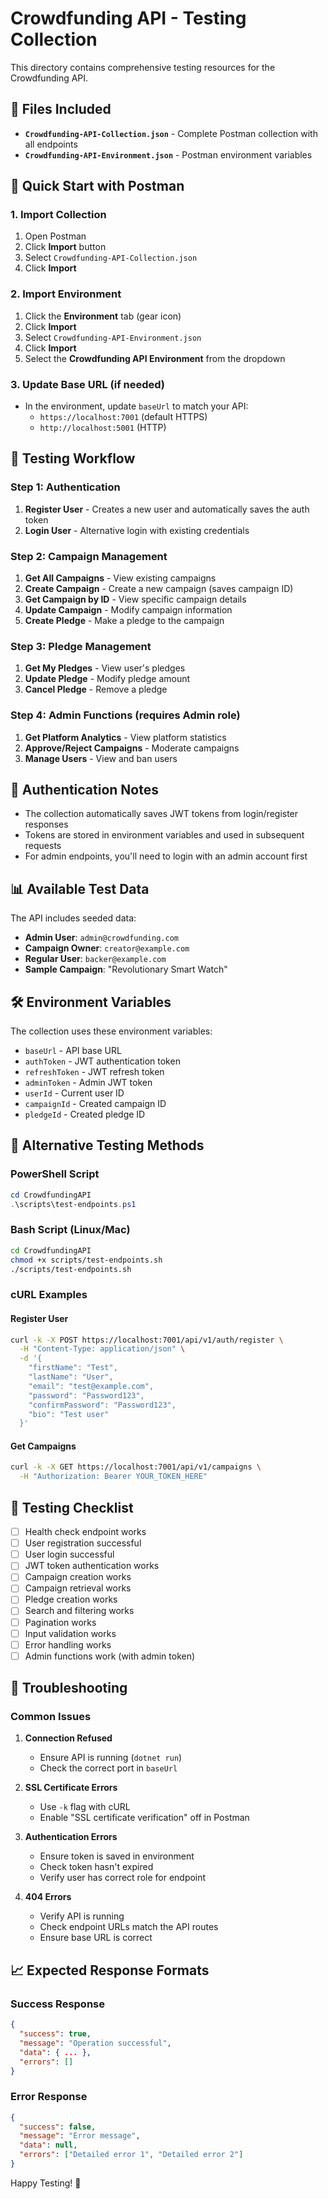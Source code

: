 # Crowdfunding API - Testing Collection

This directory contains comprehensive testing resources for the Crowdfunding API.

## 📁 Files Included

- **`Crowdfunding-API-Collection.json`** - Complete Postman collection with all endpoints
- **`Crowdfunding-API-Environment.json`** - Postman environment variables

## 🚀 Quick Start with Postman

### 1. Import Collection

1. Open Postman
2. Click **Import** button
3. Select `Crowdfunding-API-Collection.json`
4. Click **Import**

### 2. Import Environment

1. Click the **Environment** tab (gear icon)
2. Click **Import**
3. Select `Crowdfunding-API-Environment.json`
4. Click **Import**
5. Select the **Crowdfunding API Environment** from the dropdown

### 3. Update Base URL (if needed)

- In the environment, update `baseUrl` to match your API:
  - `https://localhost:7001` (default HTTPS)
  - `http://localhost:5001` (HTTP)

## 🧪 Testing Workflow

### Step 1: Authentication

1. **Register User** - Creates a new user and automatically saves the auth token
2. **Login User** - Alternative login with existing credentials

### Step 2: Campaign Management

1. **Get All Campaigns** - View existing campaigns
2. **Create Campaign** - Create a new campaign (saves campaign ID)
3. **Get Campaign by ID** - View specific campaign details
4. **Update Campaign** - Modify campaign information
5. **Create Pledge** - Make a pledge to the campaign

### Step 3: Pledge Management

1. **Get My Pledges** - View user's pledges
2. **Update Pledge** - Modify pledge amount
3. **Cancel Pledge** - Remove a pledge

### Step 4: Admin Functions (requires Admin role)

1. **Get Platform Analytics** - View platform statistics
2. **Approve/Reject Campaigns** - Moderate campaigns
3. **Manage Users** - View and ban users

## 🔑 Authentication Notes

- The collection automatically saves JWT tokens from login/register responses
- Tokens are stored in environment variables and used in subsequent requests
- For admin endpoints, you'll need to login with an admin account first

## 📊 Available Test Data

The API includes seeded data:

- **Admin User**: `admin@crowdfunding.com`
- **Campaign Owner**: `creator@example.com`
- **Regular User**: `backer@example.com`
- **Sample Campaign**: "Revolutionary Smart Watch"

## 🛠️ Environment Variables

The collection uses these environment variables:

- `baseUrl` - API base URL
- `authToken` - JWT authentication token
- `refreshToken` - JWT refresh token
- `adminToken` - Admin JWT token
- `userId` - Current user ID
- `campaignId` - Created campaign ID
- `pledgeId` - Created pledge ID

## 🔧 Alternative Testing Methods

### PowerShell Script

```powershell
cd CrowdfundingAPI
.\scripts\test-endpoints.ps1
```

### Bash Script (Linux/Mac)

```bash
cd CrowdfundingAPI
chmod +x scripts/test-endpoints.sh
./scripts/test-endpoints.sh
```

### cURL Examples

#### Register User

```bash
curl -k -X POST https://localhost:7001/api/v1/auth/register \
  -H "Content-Type: application/json" \
  -d '{
    "firstName": "Test",
    "lastName": "User",
    "email": "test@example.com",
    "password": "Password123",
    "confirmPassword": "Password123",
    "bio": "Test user"
  }'
```

#### Get Campaigns

```bash
curl -k -X GET https://localhost:7001/api/v1/campaigns \
  -H "Authorization: Bearer YOUR_TOKEN_HERE"
```

## 🎯 Testing Checklist

- [ ] Health check endpoint works
- [ ] User registration successful
- [ ] User login successful
- [ ] JWT token authentication works
- [ ] Campaign creation works
- [ ] Campaign retrieval works
- [ ] Pledge creation works
- [ ] Search and filtering works
- [ ] Pagination works
- [ ] Input validation works
- [ ] Error handling works
- [ ] Admin functions work (with admin token)

## 🐛 Troubleshooting

### Common Issues

1. **Connection Refused**

   - Ensure API is running (`dotnet run`)
   - Check the correct port in `baseUrl`

2. **SSL Certificate Errors**

   - Use `-k` flag with cURL
   - Enable "SSL certificate verification" off in Postman

3. **Authentication Errors**

   - Ensure token is saved in environment
   - Check token hasn't expired
   - Verify user has correct role for endpoint

4. **404 Errors**
   - Verify API is running
   - Check endpoint URLs match the API routes
   - Ensure base URL is correct

## 📈 Expected Response Formats

### Success Response

```json
{
  "success": true,
  "message": "Operation successful",
  "data": { ... },
  "errors": []
}
```

### Error Response

```json
{
  "success": false,
  "message": "Error message",
  "data": null,
  "errors": ["Detailed error 1", "Detailed error 2"]
}
```

Happy Testing! 🚀
